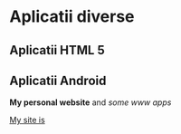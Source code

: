 # Aplicatii diverse

## Aplicatii HTML 5

## Aplicatii Android


**My personal website** and _some www apps_

[My site is](https://mihaioltean.github.io)
